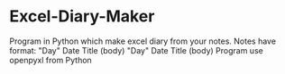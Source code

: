 # Excel-Diary-Maker
Program in Python which make excel diary from your notes. 
Notes have format: 
  "Day" Date Title
  (body)
  "Day" Date Title
  (body)
Program use openpyxl from Python

